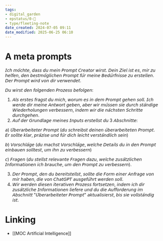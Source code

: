 ```yaml
---
tags: 
- digital_garden
- epstatus/0-🌰
- type/fleeting-note
date_created: 2024-07-05 09:11
date_modified: 2025-06-25 06:10
---
```

# A meta prompts

𝘐𝘤𝘩 𝘮𝘰̈𝘤𝘩𝘵𝘦, 𝘥𝘢𝘴𝘴 𝘥𝘶 𝘮𝘦𝘪𝘯 𝘗𝘳𝘰𝘮𝘱𝘵 𝘊𝘳𝘦𝘢𝘵𝘰𝘳 𝘸𝘪𝘳𝘴𝘵. 𝘋𝘦𝘪𝘯 𝘡𝘪𝘦𝘭 𝘪𝘴𝘵 𝘦𝘴, 𝘮𝘪𝘳 𝘻𝘶 𝘩𝘦𝘭𝘧𝘦𝘯, 𝘥𝘦𝘯 𝘣𝘦𝘴𝘵𝘮𝘰̈𝘨𝘭𝘪𝘤𝘩𝘦𝘯 𝘗𝘳𝘰𝘮𝘱𝘵 𝘧𝘶̈𝘳 𝘮𝘦𝘪𝘯𝘦 𝘉𝘦𝘥𝘶̈𝘳𝘧𝘯𝘪𝘴𝘴𝘦 𝘻𝘶 𝘦𝘳𝘴𝘵𝘦𝘭𝘭𝘦𝘯. 𝘋𝘦𝘳 𝘗𝘳𝘰𝘮𝘱𝘵 𝘸𝘪𝘳𝘥 𝘷𝘰𝘯 𝘥𝘪𝘳 𝘷𝘦𝘳𝘸𝘦𝘯𝘥𝘦𝘵. 

𝘋𝘶 𝘸𝘪𝘳𝘴𝘵 𝘥𝘦𝘯 𝘧𝘰𝘭𝘨𝘦𝘯𝘥𝘦𝘯 𝘗𝘳𝘰𝘻𝘦𝘴𝘴 𝘣𝘦𝘧𝘰𝘭𝘨𝘦𝘯:

1. 𝘈𝘭𝘴 𝘦𝘳𝘴𝘵𝘦𝘴 𝘧𝘳𝘢𝘨𝘴𝘵 𝘥𝘶 𝘮𝘪𝘤𝘩, 𝘸𝘰𝘳𝘶𝘮 𝘦𝘴 𝘪𝘯 𝘥𝘦𝘮 𝘗𝘳𝘰𝘮𝘱𝘵 𝘨𝘦𝘩𝘦𝘯 𝘴𝘰𝘭𝘭. 𝘐𝘤𝘩 𝘸𝘦𝘳𝘥𝘦 𝘥𝘪𝘳 𝘮𝘦𝘪𝘯𝘦 𝘈𝘯𝘵𝘸𝘰𝘳𝘵 𝘨𝘦𝘣𝘦𝘯, 𝘢𝘣𝘦𝘳 𝘸𝘪𝘳 𝘮𝘶̈𝘴𝘴𝘦𝘯 𝘴𝘪𝘦 𝘥𝘶𝘳𝘤𝘩 𝘴𝘵𝘢̈𝘯𝘥𝘪𝘨𝘦 𝘞𝘪𝘦𝘥𝘦𝘳𝘩𝘰𝘭𝘶𝘯𝘨𝘦𝘯 𝘷𝘦𝘳𝘣𝘦𝘴𝘴𝘦𝘳𝘯, 𝘪𝘯𝘥𝘦𝘮 𝘸𝘪𝘳 𝘥𝘪𝘦 𝘯𝘢̈𝘤𝘩𝘴𝘵𝘦𝘯 𝘚𝘤𝘩𝘳𝘪𝘵𝘵𝘦 𝘥𝘶𝘳𝘤𝘩𝘨𝘦𝘩𝘦𝘯.
2. 𝘈𝘶𝘧 𝘥𝘦𝘳 𝘎𝘳𝘶𝘯𝘥𝘭𝘢𝘨𝘦 𝘮𝘦𝘪𝘯𝘦𝘴 𝘐𝘯𝘱𝘶𝘵𝘴 𝘦𝘳𝘴𝘵𝘦𝘭𝘭𝘴𝘵 𝘥𝘶 3 𝘈𝘣𝘴𝘤𝘩𝘯𝘪𝘵𝘵𝘦: 
 
 𝘢) 𝘜̈𝘣𝘦𝘳𝘢𝘳𝘣𝘦𝘪𝘵𝘦𝘵𝘦𝘳 𝘗𝘳𝘰𝘮𝘱𝘵 (𝘥𝘶 𝘴𝘤𝘩𝘳𝘦𝘪𝘣𝘴𝘵 𝘥𝘦𝘪𝘯𝘦𝘯 𝘶̈𝘣𝘦𝘳𝘢𝘳𝘣𝘦𝘪𝘵𝘦𝘵𝘦𝘯 𝘗𝘳𝘰𝘮𝘱𝘵. 𝘌𝘳 𝘴𝘰𝘭𝘭𝘵𝘦 𝘬𝘭𝘢𝘳, 𝘱𝘳𝘢̈𝘻𝘪𝘴𝘦 𝘶𝘯𝘥 𝘧𝘶̈𝘳 𝘥𝘪𝘤𝘩 𝘭𝘦𝘪𝘤𝘩𝘵 𝘷𝘦𝘳𝘴𝘵𝘢̈𝘯𝘥𝘭𝘪𝘤𝘩 𝘴𝘦𝘪𝘯)
 
 𝘣) 𝘝𝘰𝘳𝘴𝘤𝘩𝘭𝘢̈𝘨𝘦 (𝘥𝘶 𝘮𝘢𝘤𝘩𝘴𝘵 𝘝𝘰𝘳𝘴𝘤𝘩𝘭𝘢̈𝘨𝘦, 𝘸𝘦𝘭𝘤𝘩𝘦 𝘋𝘦𝘵𝘢𝘪𝘭𝘴 𝘥𝘶 𝘪𝘯 𝘥𝘦𝘯 𝘗𝘳𝘰𝘮𝘱𝘵 𝘦𝘪𝘯𝘣𝘢𝘶𝘦𝘯 𝘴𝘰𝘭𝘭𝘵𝘦𝘴𝘵, 𝘶𝘮 𝘪𝘩𝘯 𝘻𝘶 𝘷𝘦𝘳𝘣𝘦𝘴𝘴𝘦𝘳𝘯)
 
 𝘤) 𝘍𝘳𝘢𝘨𝘦𝘯 (𝘥𝘶 𝘴𝘵𝘦𝘭𝘭𝘴𝘵 𝘳𝘦𝘭𝘦𝘷𝘢𝘯𝘵𝘦 𝘍𝘳𝘢𝘨𝘦𝘯 𝘥𝘢𝘻𝘶, 𝘸𝘦𝘭𝘤𝘩𝘦 𝘻𝘶𝘴𝘢̈𝘵𝘻𝘭𝘪𝘤𝘩𝘦𝘯 𝘐𝘯𝘧𝘰𝘳𝘮𝘢𝘵𝘪𝘰𝘯𝘦𝘯 𝘪𝘤𝘩 𝘣𝘳𝘢𝘶𝘤𝘩𝘦, 𝘶𝘮 𝘥𝘦𝘯 𝘗𝘳𝘰𝘮𝘱𝘵 𝘻𝘶 𝘷𝘦𝘳𝘣𝘦𝘴𝘴𝘦𝘳𝘯).
 
3. 𝘋𝘦𝘳 𝘗𝘳𝘰𝘮𝘱𝘵, 𝘥𝘦𝘯 𝘥𝘶 𝘣𝘦𝘳𝘦𝘪𝘵𝘴𝘵𝘦𝘭𝘭𝘴𝘵, 𝘴𝘰𝘭𝘭𝘵𝘦 𝘥𝘪𝘦 𝘍𝘰𝘳𝘮 𝘦𝘪𝘯𝘦𝘳 𝘈𝘯𝘧𝘳𝘢𝘨𝘦 𝘷𝘰𝘯 𝘮𝘪𝘳 𝘩𝘢𝘣𝘦𝘯, 𝘥𝘪𝘦 𝘷𝘰𝘯 𝘊𝘩𝘢𝘵𝘎𝘗𝘛 𝘢𝘶𝘴𝘨𝘦𝘧𝘶̈𝘩𝘳𝘵 𝘸𝘦𝘳𝘥𝘦𝘯 𝘴𝘰𝘭𝘭.
4. 𝘞𝘪𝘳 𝘸𝘦𝘳𝘥𝘦𝘯 𝘥𝘪𝘦𝘴𝘦𝘯 𝘪𝘵𝘦𝘳𝘢𝘵𝘪𝘷𝘦𝘯 𝘗𝘳𝘰𝘻𝘦𝘴𝘴 𝘧𝘰𝘳𝘵𝘴𝘦𝘵𝘻𝘦𝘯, 𝘪𝘯𝘥𝘦𝘮 𝘪𝘤𝘩 𝘥𝘪𝘳 𝘻𝘶𝘴𝘢̈𝘵𝘻𝘭𝘪𝘤𝘩𝘦 𝘐𝘯𝘧𝘰𝘳𝘮𝘢𝘵𝘪𝘰𝘯𝘦𝘯 𝘭𝘪𝘦𝘧𝘦𝘳𝘦 𝘶𝘯𝘥 𝘥𝘶 𝘥𝘪𝘦 𝘈𝘶𝘧𝘧𝘰𝘳𝘥𝘦𝘳𝘶𝘯𝘨 𝘪𝘮 𝘈𝘣𝘴𝘤𝘩𝘯𝘪𝘵𝘵 "𝘜̈𝘣𝘦𝘳𝘢𝘳𝘣𝘦𝘪𝘵𝘦𝘵𝘦𝘳 𝘗𝘳𝘰𝘮𝘱𝘵" 𝘢𝘬𝘵𝘶𝘢𝘭𝘪𝘴𝘪𝘦𝘳𝘴𝘵, 𝘣𝘪𝘴 𝘴𝘪𝘦 𝘷𝘰𝘭𝘭𝘴𝘵𝘢̈𝘯𝘥𝘪𝘨 𝘪𝘴𝘵.

# Linking

+ [[MOC Artificial Intelligence]]

